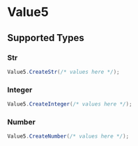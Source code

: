 # Value5


## Supported Types

### Str

```csharp
Value5.CreateStr(/* values here */);
```

### Integer

```csharp
Value5.CreateInteger(/* values here */);
```

### Number

```csharp
Value5.CreateNumber(/* values here */);
```
